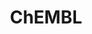 ---
layout: default
bigquery: https://console.cloud.google.com/bigquery?p=patents-public-data&d=ebi_chembl&page=dataset
citation: '"The ChEMBL database in 2017." Anna Gaulton, Anne Hersey, Michał Nowotka,
  A Patrícia Bento, Jon Chambers, David Mendez, Prudence Mutowo, Francis Atkinson,
  Louisa J Bellis, Elena Cibrián-Uhalte, Mark Davies, Nathan Dedman, Anneli Karlsson,
  María Paula Magariños, John P Overington, George Papadatos, Ines Smit, Andrew R
  Leach Nucleic acids Research (2017) 45 (Database Issue), D945-D954'
contributors: European Bioinformatics Institute
cost: None
description: ChEMBL Data is a manually curated database of small molecules used in
  drug discovery, including information about existing patented drugs.
documentation: 'schema: https://www.ebi.ac.uk/chembl/db_schema


  '
last_edit: 04/12/2022, 19:32:33
location: https://console.cloud.google.com/marketplace/product/google_patents_public_datasets/chembl
maintained_by: EMBL-EBI, an outstation of European Molecular Biology Laboratory
related_publications: '

  ChEMBL: towards direct deposition of bioassay data.


  Mendez D, Gaulton A, Bento AP, Chambers J, De Veij M, Félix E, Magariños MP, Mosquera
  JF, Mutowo P, Nowotka M, Gordillo-Marañón M, Hunter F, Junco L, Mugumbate G, Rodriguez-Lopez
  M, Atkinson F, Bosc N, Radoux CJ, Segura-Cabrera A, Hersey A, Leach AR.


  — Nucleic Acids Res. 2019; 47(D1):D930-D940. doi: 10.1093/nar/gky1075

  '
schema_fields:
- end_position
- usan_substem
- value
- num_lipinski_ro5_violations
- pathway_key
- parent_molregno
- version
- cell_source_tissue
- standard_inchi_key
- polymer_flag
- submission_date
- parent_id
- hrac_class_id
- nda_type
- first_in_class
- comp_class_id
- prod_pat_id
- tbl
- db_version
- normal_range_min
- l1
- alogp
- active_molregno
- cell_description
- l2
- patent_id
- src_short_name
- pathway_id
- l4
- mc_target_type
- subgroup
- assay_source
- mc_target_accession
- black_box_warning
- aromatic_rings
- ridx
- research_stem
- ref_type
- ingredient
- qed_weighted
- warning_class
- component_synonym
- publication_number
- biocomp_id
- metref_id
- sei
- parenteral
- level2_description
- delist_flag
- updated_by
- level1_description
- cell_id
- doc_id
- compsyn_id
- volume
- usan_stem_definition
- class_level
- protein_class_id
- published_type
- upper_value
- met_conversion
- heavy_atoms
- authors
- isoform
- description
- warning_year
- lle
- stem
- domain_name
- annotation
- l6
- warning_country
- issue
- organism
- met_id
- component_id
- patent_use_code
- idx
- mechanism_of_action
- irac_code
- full_molformula
- ddd_value
- indication_class
- mc_target_name
- domain_description
- le
- job_id
- site_id
- who_name
- last_page
- disease_efficacy
- molecule_type
- result_flag
- uo_units
- activity_id
- strength
- standard_upper_value
- num_ro5_violations
- therapeutic_flag
- source_domain_id
- target_desc
- innovator_company
- aidx
- ref_id
- short_name
- sequence
- uberon_id
- enzyme_tid
- acd_most_apka
- warning_id
- doi
- met_comment
- data_validity_comment
- efo_term
- prodrug
- assay_param_id
- confidence
- ad_type
- normal_range_max
- log_id
- action_type
- parameter_value
- chembl_id
- molfile
- domain_id
- units
- src_compound_id
- accession
- acd_logd
- definition
- variant_id
- last_active
- compound_name
- route
- aspect
- oc_id
- confidence_score
- first_page
- mec_id
- topical
- mol_hrac_id
- cx_most_bpka
- pref_name
- dosed_ingredient
- priority
- compound_key
- l3
- prediction_method
- warnref_id
- cell_source_organism
- cx_most_apka
- withdrawn_flag
- predbind_id
- rgid
- assay_organism
- patent_no
- alert_id
- oral
- hba
- efo_id
- tid_fixed
- assay_subcellular_fraction
- selectivity_comment
- ddd_units
- warning_description
- orig_description
- cl_lincs_id
- rtb
- published_relation
- standard_text_value
- standard_value
- who_extra
- pchembl_value
- tax_id
- formulation_id
- mol_frac_id
- substrate_record_id
- drugind_id
- mutation
- published_value
- frac_class_id
- product_id
- molregno
- ref_url
- synonyms
- sitecomp_id
- assay_id
- max_phase_for_ind
- creation_date
- binding_site_comment
- company
- relationship_type
- structure_type
- alert_set_id
- path
- bao_endpoint
- enzyme_name
- cell_ontology_id
- site_name
- level1
- mw_monoisotopic
- acd_logp
- approval_date
- compd_id
- std_act_id
- stat
- start_position
- mesh_heading
- cell_source_tax_id
- alert_name
- cx_logd
- src_description
- comments
- component_type
- cellosaurus_id
- applicant_full_name
- country
- level4
- ddd_admr
- level5
- text_value
- related_tid
- irac_class_id
- active_ingredient
- psa
- first_approval
- go_id
- record_id
- res_stem_id
- homologue
- sequence_md5sum
- num_alerts
- drug_record_id
- protein_class_synonym
- hba_lipinski
- syn_type
- drug_substance_flag
- relationship
- assay_category
- dosage_form
- previous_company
- db_source
- abstract
- canonical_smiles
- assay_desc
- l8
- doc_type
- parent_go_id
- warning_type
- level3_description
- stem_class
- helm_notation
- standard_relation
- l7
- bei
- site_residues
- cx_logp
- withdrawn_country
- natural_product
- source
- assay_tissue
- frac_code
- mw_freebase
- comp_go_id
- mc_organism
- standard_inchi
- target_mapping
- activity_count
- cell_name
- major_class
- title
- hrac_code
- co_stem_id
- parent_type
- species_group_flag
- smid
- level4_description
- activity_comment
- entity_type
- domain_type
- usan_year
- availability_type
- molecular_species
- published_units
- parameter_type
- atc_code
- assay_tax_id
- curated_by
- molsyn_id
- actsm_id
- protclasssyn_id
- cpd_str_alert_id
- cidx
- mechanism_comment
- l5
- assay_test_type
- class_type
- mol_irac_id
- targcomp_id
- mol_atc_id
- src_id
- bao_format
- hbd
- qudt_units
- full_mwt
- standard_flag
- mecref_id
- trade_name
- updated_on
- label
- direct_interaction
- name
- assay_strain
- mc_tax_id
- protein_class_desc
- potential_duplicate
- molecular_mechanism
- set_name
- as_id
- level2
- assay_class_id
- inorganic_flag
- standard_units
- tid
- targrel_id
- relation
- year
- withdrawn_year
- journal
- downgraded
- standard_type
- acd_most_bpka
- chirality
- entity_id
- bto_id
- toid
- hbd_lipinski
- ddd_comment
- usan_stem_id
- tissue_id
- clo_id
- caloha_id
- usan_stem
- drug_product_flag
- status
- ddd_id
- pubmed_id
- assay_cell_type
- mesh_id
- src_assay_id
- smarts
- ap_id
- chebi_par_id
- metabolite_record_id
- indref_id
- relationship_desc
- target_type
- assay_type
- level3
- ass_cls_map_id
- patent_expire_date
- withdrawn_reason
- bao_id
- ro3_pass
- max_phase
- type
- curation_comment
- withdrawn_class
shortname: chembl
tags:
- biotechnology
- health
- chemical
- bioinformatics
- medical
terms_of_use: CC BY-SA 3.0
title: ChEMBL
uuid: e232a192-965c-4ec9-904c-155b6dfe56c5
---